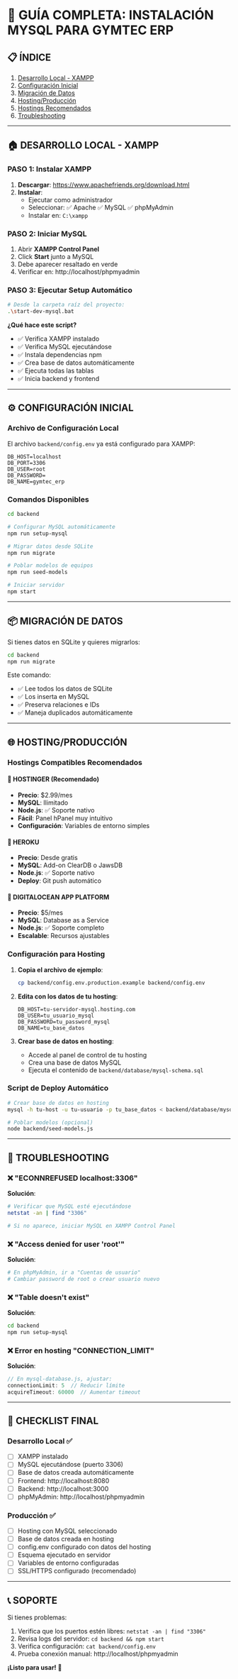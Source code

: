 # 🚀 GUÍA COMPLETA: INSTALACIÓN MYSQL PARA GYMTEC ERP

## 📋 ÍNDICE
1. [Desarrollo Local - XAMPP](#desarrollo-local---xampp)
2. [Configuración Inicial](#configuración-inicial)
3. [Migración de Datos](#migración-de-datos)
4. [Hosting/Producción](#hostingproducción)
5. [Hostings Recomendados](#hostings-recomendados)
6. [Troubleshooting](#troubleshooting)

---

## 🏠 DESARROLLO LOCAL - XAMPP

### PASO 1: Instalar XAMPP
1. **Descargar**: https://www.apachefriends.org/download.html
2. **Instalar**: 
   - Ejecutar como administrador
   - Seleccionar: ✅ Apache ✅ MySQL ✅ phpMyAdmin
   - Instalar en: `C:\xampp`

### PASO 2: Iniciar MySQL
1. Abrir **XAMPP Control Panel**
2. Click **Start** junto a MySQL
3. Debe aparecer resaltado en verde
4. Verificar en: http://localhost/phpmyadmin

### PASO 3: Ejecutar Setup Automático
```bash
# Desde la carpeta raíz del proyecto:
.\start-dev-mysql.bat
```

**¿Qué hace este script?**
- ✅ Verifica XAMPP instalado
- ✅ Verifica MySQL ejecutándose  
- ✅ Instala dependencias npm
- ✅ Crea base de datos automáticamente
- ✅ Ejecuta todas las tablas
- ✅ Inicia backend y frontend

---

## ⚙️ CONFIGURACIÓN INICIAL

### Archivo de Configuración Local
El archivo `backend/config.env` ya está configurado para XAMPP:
```env
DB_HOST=localhost
DB_PORT=3306
DB_USER=root
DB_PASSWORD=
DB_NAME=gymtec_erp
```

### Comandos Disponibles
```bash
cd backend

# Configurar MySQL automáticamente
npm run setup-mysql

# Migrar datos desde SQLite
npm run migrate

# Poblar modelos de equipos
npm run seed-models

# Iniciar servidor
npm start
```

---

## 📦 MIGRACIÓN DE DATOS

Si tienes datos en SQLite y quieres migrarlos:

```bash
cd backend
npm run migrate
```

Este comando:
- ✅ Lee todos los datos de SQLite
- ✅ Los inserta en MySQL
- ✅ Preserva relaciones e IDs
- ✅ Maneja duplicados automáticamente

---

## 🌐 HOSTING/PRODUCCIÓN

### Hostings Compatibles Recomendados

#### 🥇 **HOSTINGER** (Recomendado)
- **Precio**: $2.99/mes
- **MySQL**: Ilimitado
- **Node.js**: ✅ Soporte nativo
- **Fácil**: Panel hPanel muy intuitivo
- **Configuración**: Variables de entorno simples

#### 🥈 **HEROKU**
- **Precio**: Desde gratis
- **MySQL**: Add-on ClearDB o JawsDB
- **Node.js**: ✅ Soporte nativo
- **Deploy**: Git push automático

#### 🥉 **DIGITALOCEAN APP PLATFORM**
- **Precio**: $5/mes
- **MySQL**: Database as a Service
- **Node.js**: ✅ Soporte completo
- **Escalable**: Recursos ajustables

### Configuración para Hosting

1. **Copia el archivo de ejemplo**:
   ```bash
   cp backend/config.env.production.example backend/config.env
   ```

2. **Edita con los datos de tu hosting**:
   ```env
   DB_HOST=tu-servidor-mysql.hosting.com
   DB_USER=tu_usuario_mysql
   DB_PASSWORD=tu_password_mysql
   DB_NAME=tu_base_datos
   ```

3. **Crear base de datos en hosting**:
   - Accede al panel de control de tu hosting
   - Crea una base de datos MySQL
   - Ejecuta el contenido de `backend/database/mysql-schema.sql`

### Script de Deploy Automático

```bash
# Crear base de datos en hosting
mysql -h tu-host -u tu-usuario -p tu_base_datos < backend/database/mysql-schema.sql

# Poblar modelos (opcional)
node backend/seed-models.js
```

---

## 🔧 TROUBLESHOOTING

### ❌ "ECONNREFUSED localhost:3306"
**Solución**:
```bash
# Verificar que MySQL esté ejecutándose
netstat -an | find "3306"

# Si no aparece, iniciar MySQL en XAMPP Control Panel
```

### ❌ "Access denied for user 'root'"
**Solución**:
```bash
# En phpMyAdmin, ir a "Cuentas de usuario"
# Cambiar password de root o crear usuario nuevo
```

### ❌ "Table doesn't exist" 
**Solución**:
```bash
cd backend
npm run setup-mysql
```

### ❌ Error en hosting "CONNECTION_LIMIT"
**Solución**:
```javascript
// En mysql-database.js, ajustar:
connectionLimit: 5  // Reducir límite
acquireTimeout: 60000  // Aumentar timeout
```

---

## 🎯 CHECKLIST FINAL

### Desarrollo Local ✅
- [ ] XAMPP instalado
- [ ] MySQL ejecutándose (puerto 3306)
- [ ] Base de datos creada automáticamente
- [ ] Frontend: http://localhost:8080
- [ ] Backend: http://localhost:3000
- [ ] phpMyAdmin: http://localhost/phpmyadmin

### Producción ✅
- [ ] Hosting con MySQL seleccionado
- [ ] Base de datos creada en hosting
- [ ] config.env configurado con datos del hosting
- [ ] Esquema ejecutado en servidor
- [ ] Variables de entorno configuradas
- [ ] SSL/HTTPS configurado (recomendado)

---

## 📞 SOPORTE

Si tienes problemas:
1. Verifica que los puertos estén libres: `netstat -an | find "3306"`
2. Revisa logs del servidor: `cd backend && npm start`
3. Verifica configuración: `cat backend/config.env`
4. Prueba conexión manual: http://localhost/phpmyadmin

**¡Listo para usar! 🎉** 